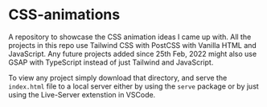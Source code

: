 # CSS-animations
A repository to showcase the CSS animation ideas I came up with. All the projects in this repo use Tailwind CSS with PostCSS with Vanilla HTML and JavaScript.
Any future projects added since 25th Feb, 2022 might also use GSAP with TypeScript instead of just Tailwind and JavaScript.

To view any project simply download that directory, and serve the `index.html` file to a local server either by using the `serve` package or by just using the Live-Server extenstion in VSCode.
